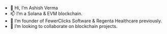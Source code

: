 - 👋 Hi, I’m Ashish Verma
- 📫 I’m a Solana & EVM blockchain.
- 👀 I’m founder of FewerClicks Software & Regenta Healthcare previously.
- 💞️ I’m looking to collaborate on blockchain projects.

<!---
ash-ve25/ash-ve25 is a ✨ special ✨ repository because its `README.md` (this file) appears on your GitHub profile.
You can click the Preview link to take a look at your changes.
--->
